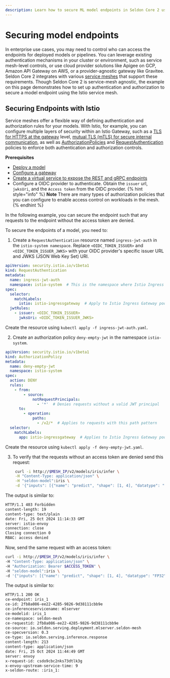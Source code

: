 ```yaml
---
description: Learn how to secure ML model endpoints in Seldon Core 2 using service mesh authentication and authorization. This comprehensive guide covers Istio integration, JWT authentication, OIDC provider setup, TLS/mTLS configuration, and best practices for implementing secure access controls in enterprise ML deployments.
---
```


# Securing model endpoints

In enterprise use cases, you may need to control who can access the endpoints for deployed models or pipelines. You can leverage existing authentication mechanisms in your cluster or environment, such as service mesh-level controls, or use cloud provider solutions like Apigee on GCP, Amazon API Gateway on AWS, or a provider-agnostic gateway like Gravitee. Seldon Core 2 integrates with various [service meshes](../kubernetes/service-meshes/) that support these requirements. Though Seldon Core 2 is service-mesh agnostic, the example on this page demonstrates how to set up authentication and authorization to secure a model endpoint using the Istio service mesh.

## Securing Endpoints with Istio

Service meshes offer a flexible way of defining authentication and authorization rules for your models. With Istio, for example, you can configure multiple layers of security within an Istio Gateway, such as a [TLS for HTTPS at the gateway](https://istio.io/latest/docs/tasks/traffic-management/ingress/secure-ingress/#configure-a-tls-ingress-gateway-for-a-single-host) level, [mutual TLS (mTLS) for secure internal communication](https://istio.io/latest/docs/tasks/traffic-management/ingress/secure-ingress/#configure-a-mutual-tls-ingress-gateway), as well as [AuthorizationPolicies](https://istio.io/latest/docs/reference/config/security/authorization-policy/) and [RequestAuthentication](https://istio.io/latest/docs/reference/config/security/request_authentication/) policies to enforce both authentication and authorization controls.

**Prerequisites**
* [Deploy a model](../kubernetes/service-meshes/istio.md)
* [Configure a gateway](../kubernetes/service-meshes/istio.md)
* [Create a virtual service to expose the REST and gRPC endpoints](../kubernetes/service-meshes/istio.md)
* Configure a OIDC provider to authenticate. Obtain the `issuer` url, `jwksUri`, and the `Access token` from the OIDC provider.
{% hint style="info" %}
**Note** There are many types of authorization policies that you can configure to enable access control on workloads in the mesh. 
{% endhint %}

In the following example, you can secure the endpoint such that any requests to the endpoint without the access token are denied.

To secure the endpoints of a model, you need to:
1. Create a `RequestAuthentication` resource named `ingress-jwt-auth` in the `istio-system namespace`. Replace `<OIDC_TOKEN_ISSUER>` and `<OIDC_TOKEN_ISSUER_JWKS>` with your OIDC provider's specific issuer URL and JWKS (JSON Web Key Set) URI.
   
```yaml
apiVersion: security.istio.io/v1beta1
kind: RequestAuthentication
metadata:
  name: ingress-jwt-auth
  namespace: istio-system  # This is the namespace where Istio Ingress Gateway usually resides
spec:
  selector:
    matchLabels:
      istio: istio-ingressgateway  # Apply to Istio Ingress Gateway pods
  jwtRules:
    - issuer: <OIDC_TOKEN_ISSUER>
      jwksUri: <OIDC_TOKEN_ISSUER_JWKS>
```
Create the resource using `kubectl apply -f ingress-jwt-auth.yaml`.

2. Create an authorization policy `deny-empty-jwt` in the namespace `istio-system`.
 
```yaml
apiVersion: security.istio.io/v1beta1
kind: AuthorizationPolicy
metadata:
  name: deny-empty-jwt
  namespace: istio-system
spec:
  action: DENY
  rules:
    - from:
        - source:
            notRequestPrincipals:
              - '*'  # Denies requests without a valid JWT principal
      to:
        - operation:
            paths:
              - /v2/*  # Applies to requests with this path pattern
  selector:
    matchLabels:
      app: istio-ingressgateway  # Applies to Istio Ingress Gateway pods
```
Create the resource using `kubectl apply -f deny-empty-jwt.yaml`.

3. To verify that the requests without an access token are denied send this request:
   ```bash
    curl -i http://$MESH_IP/v2/models/iris/infer \
    -H "Content-Type: application/json" \
    -H "seldon-model":iris \
    -d '{"inputs": [{"name": "predict", "shape": [1, 4], "datatype": "FP32", "data": [[1, 2, 3, 4]]}]}'
    ``` 
  The output is similar to:
  ```bash
  HTTP/1.1 403 Forbidden
  content-length: 19
  content-type: text/plain  
  date: Fri, 25 Oct 2024 11:14:33 GMT
  server: istio-envoy
  connection: close
  Closing connection 0
  RBAC: access denied
  ```
  Now, send the same request with an access token:
  ```bash
  curl -i http://$MESH_IP/v2/models/iris/infer \
  -H "Content-Type: application/json" \
  -H "Authorization: Bearer $ACCESS_TOKEN" \
  -H "seldon-model":iris \
  -d '{"inputs": [{"name": "predict", "shape": [1, 4], "datatype": "FP32", "data": [[1, 2, 3, 4]]}]}'
  ```
  The output is similar to:
  ```bash
  HTTP/1.1 200 OK
  ce-endpoint: iris_1
  ce-id: 2fb8a086-ee22-4285-9826-9d38111cbb9e
  ce-inferenceservicename: mlserver
  ce-modelid: iris_1
  ce-namespace: seldon-mesh
  ce-requestid: 2fb8a086-ee22-4285-9826-9d38111cbb9e
  ce-source: io.seldon.serving.deployment.mlserver.seldon-mesh
  ce-specversion: 0.3
  ce-type: io.seldon.serving.inference.response
  content-length: 213
  content-type: application/json
  date: Fri, 25 Oct 2024 11:44:49 GMT
  server: envoy
  x-request-id: csdo9cbc2nks73dtlk3g
  x-envoy-upstream-service-time: 9
  x-seldon-route: :iris_1:
  ```

